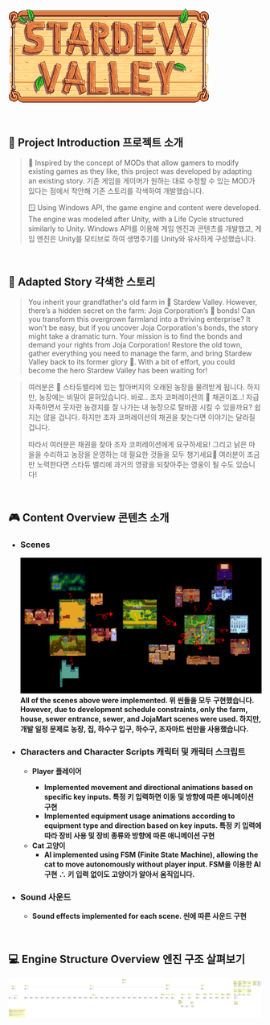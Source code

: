 
&nbsp;&nbsp;&nbsp;&nbsp;&nbsp;&nbsp;&nbsp;&nbsp;&nbsp;&nbsp;&nbsp;&nbsp;&nbsp;&nbsp;&nbsp;&nbsp;&nbsp;&nbsp;&nbsp;&nbsp;&nbsp;&nbsp;&nbsp;&nbsp;&nbsp;&nbsp;&nbsp;&nbsp;&nbsp;&nbsp;&nbsp;&nbsp;&nbsp;&nbsp;&nbsp;&nbsp;&nbsp;&nbsp;&nbsp;&nbsp;&nbsp;&nbsp;&nbsp;&nbsp;&nbsp;&nbsp;&nbsp;&nbsp;&nbsp;&nbsp;&nbsp;&nbsp;![Alt text](/resources/readme_img/StardewValleyLogo.png)

<br>

## 🧐 Project Introduction 프로젝트 소개

>🚜 Inspired by the concept of MODs that allow gamers to modify existing games as they like, this project was developed by adapting an existing story.
> 기존 게임을 게이머가 원하는 대로 수정할 수 있는 MOD가 있다는 점에서 착안해 기존 스토리를 각색하여 개발했습니다.
>
>🪟 Using Windows API, the game engine and content were developed. The engine was modeled after Unity, with a Life Cycle structured similarly to Unity.
> Windows API를 이용해 게임 엔진과 콘텐츠를 개발했고, 게임 엔진은 Unity를 모티브로 하여 생명주기를 Unity와 유사하게 구성했습니다.

<br>

## 📜 Adapted Story 각색한 스토리
> You inherit your grandfather's old farm in 🚜 Stardew Valley. However, there’s a hidden secret on the farm: Joja Corporation’s 💸 bonds! Can you transform this overgrown farmland into a thriving enterprise? It won't be easy, but if you uncover Joja Corporation's bonds, the story might take a dramatic turn.
> Your mission is to find the bonds and demand your rights from Joja Corporation! Restore the old town, gather everything you need to manage the farm, and bring Stardew Valley back to its former glory 🤑. With a bit of effort, you could become the hero Stardew Valley has been waiting for!

> 여러분은 🚜 스타듀밸리에 있는 할아버지의 오래된 농장을 물려받게 됩니다. 하지만, 농장에는 비밀이 묻혀있습니다. 바로.. 조자 코퍼레이션의 💸 채권이죠..! 자급자족하면서 웃자란 농경지를 잘 나가는 내 농장으로 탈바꿈 시킬 수 있을까요? 쉽지는 않을 겁니다. 하지만 조자 코퍼레이션의 채권을 찾는다면 이야기는 달라질 겁니다. 
>
>따라서 여러분은 채권을 찾아 조자 코퍼레이션에게 요구하세요! 그리고 낡은 마을을 수리하고 농장을 운영하는 데 필요한 것들을 모두 챙기세요🤑 여러분이 조금만 노력한다면 스타듀 밸리에 과거의 영광을 되찾아주는 영웅이 될 수도 있습니다!

<br>

## 🎮 Content Overview 콘텐츠 소개
- ### Scenes
  ![Alt text](/resources/readme_img/Scenes.png)
  <b>All of the scenes above were implemented. 위 씬들을 모두 구현했습니다.<br>
  However, due to development schedule constraints, only the farm, house, sewer entrance, sewer, and JojaMart scenes were used.
  하지만, 개발 일정 문제로 농장, 집, 하수구 입구, 하수구, 조자마트 씬만을 사용했습니다.</b>

- ### Characters and Character Scripts 캐릭터 및 캐릭터 스크립트
  - <b>Player 플레이어
    - Implemented movement and directional animations based on specific key inputs. 특정 키 입력하면 이동 및 방향에 따른 애니메이션 구현
    - Implemented equipment usage animations according to equipment type and direction based on key inputs. 특정 키 입력에 따라 장비 사용 및 장비 종류와 방향에 따른 애니메이션 구현
  - Cat 고양이
    - AI implemented using FSM (Finite State Machine), allowing the cat to move autonomously without player input. FSM을 이용한 AI 구현 ∴ 키 입력 없이도 고양이가 알아서 움직입니다.
    
- ### Sound 사운드
  - Sound effects implemented for each scene. 씬에 따른 사운드 구현
</b>
<br>

## 💻 Engine Structure Overview 엔진 구조 살펴보기
![Alt text](/resources/readme_img/ClassDiagram.png)
